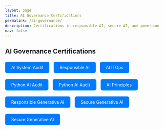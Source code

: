 ```yaml
---
layout: page
title: AI Governance Certifications
permalink: /ai-governance/
description: Certifications in responsible AI, secure AI, and governance frameworks
nav: false
---
```


## AI Governance Certifications

<!-- AI System Audit -->
<a href="javascript:void(0)" onclick="document.getElementById('modal-ai-sys').style.display='block'" style="display:inline-block; padding:10px 20px; background:#007bff; color:white; border-radius:6px; text-decoration:none; margin: 5px 10px 15px 0;">
  AI System Audit
</a>

<div id="modal-ai-sys" style="display:none; position:fixed; top:0; left:0; width:100%; height:100%; background:rgba(0,0,0,0.8); z-index:1000;">
  <div style="margin:5% auto; padding:20px; background:#fff; width:90%; max-width:800px; border-radius:12px;">
    <span onclick="document.getElementById('modal-ai-sys').style.display='none'" style="position:absolute; top:10px; right:20px; font-size:24px; cursor:pointer;">&times;</span>
    <img src="/assets/img/ai-governance/AI_Sys_Audit.png" alt="AI System Audit Certificate" style="width:100%; height:auto; border-radius:8px;">
  </div>
</div>

<!-- Responsible AI -->
<a href="javascript:void(0)" onclick="document.getElementById('modal-responsible-ai').style.display='block'" style="display:inline-block; padding:10px 20px; background:#007bff; color:white; border-radius:6px; text-decoration:none; margin: 5px 10px 15px 0;">
  Responsible AI
</a>

<div id="modal-responsible-ai" style="display:none; position:fixed; top:0; left:0; width:100%; height:100%; background:rgba(0,0,0,0.8); z-index:1000;">
  <div style="margin:5% auto; padding:20px; background:#fff; width:90%; max-width:800px; border-radius:12px;">
    <span onclick="document.getElementById('modal-responsible-ai').style.display='none'" style="position:absolute; top:10px; right:20px; font-size:24px; cursor:pointer;">&times;</span>
    <img src="/assets/img/ai-governance/Responsible_AI.png" alt="Responsible AI Certificate" style="width:100%; height:auto; border-radius:8px;">
  </div>
</div>

<!-- AI ITOps -->
<a href="javascript:void(0)" onclick="document.getElementById('modal-ai-itops').style.display='block'" style="display:inline-block; padding:10px 20px; background:#007bff; color:white; border-radius:6px; text-decoration:none; margin: 5px 10px 15px 0;">
  AI ITOps
</a>

<div id="modal-ai-itops" style="display:none; position:fixed; top:0; left:0; width:100%; height:100%; background:rgba(0,0,0,0.8); z-index:1000;">
  <div style="margin:5% auto; padding:20px; background:#fff; width:90%; max-width:800px; border-radius:12px;">
    <span onclick="document.getElementById('modal-ai-itops').style.display='none'" style="position:absolute; top:10px; right:20px; font-size:24px; cursor:pointer;">&times;</span>
    <img src="/assets/img/ai-governance/AI_ITOps.png" alt="AI ITOps Certificate" style="width:100%; height:auto; border-radius:8px;">
  </div>
</div

<!-- Python AI Audit -->
<a href="javascript:void(0)" onclick="document.getElementById('modal-responsible-ai').style.display='block'" style="display:inline-block; padding:10px 20px; background:#007bff; color:white; border-radius:6px; text-decoration:none; margin: 5px 10px 15px 0;">
  Python AI Audit
</a>

<div id="modal-responsible-ai" style="display:none; position:fixed; top:0; left:0; width:100%; height:100%; background:rgba(0,0,0,0.8); z-index:1000;">
  <div style="margin:5% auto; padding:20px; background:#fff; width:90%; max-width:800px; border-radius:12px;">
    <span onclick="document.getElementById('modal-responsible-ai').style.display='none'" style="position:absolute; top:10px; right:20px; font-size:24px; cursor:pointer;">&times;</span>
    <img src="/assets/img/ai-governance/Python_AI_Audit.png" alt="Responsible AI Certificate" style="width:100%; height:auto; border-radius:8px;">
  </div>
</div>

<!-- Algo Audit Monitoring -->
<a href="javascript:void(0)" onclick="document.getElementById('modal-responsible-ai').style.display='block'" style="display:inline-block; padding:10px 20px; background:#007bff; color:white; border-radius:6px; text-decoration:none; margin: 5px 10px 15px 0;">
  Python AI Audit
</a>

<div id="modal-responsible-ai" style="display:none; position:fixed; top:0; left:0; width:100%; height:100%; background:rgba(0,0,0,0.8); z-index:1000;">
  <div style="margin:5% auto; padding:20px; background:#fff; width:90%; max-width:800px; border-radius:12px;">
    <span onclick="document.getElementById('modal-responsible-ai').style.display='none'" style="position:absolute; top:10px; right:20px; font-size:24px; cursor:pointer;">&times;</span>
    <img src="/assets/img/ai-governance/Algo_Audit_Monitor.png" alt="Responsible AI Certificate" style="width:100%; height:auto; border-radius:8px;">
  </div>
</div>

<!-- AI Principles -->
<a href="javascript:void(0)" onclick="document.getElementById('modal-responsible-ai').style.display='block'" style="display:inline-block; padding:10px 20px; background:#007bff; color:white; border-radius:6px; text-decoration:none; margin: 5px 10px 15px 0;">
  AI Principles
</a>

<div id="modal-responsible-ai" style="display:none; position:fixed; top:0; left:0; width:100%; height:100%; background:rgba(0,0,0,0.8); z-index:1000;">
  <div style="margin:5% auto; padding:20px; background:#fff; width:90%; max-width:800px; border-radius:12px;">
    <span onclick="document.getElementById('modal-responsible-ai').style.display='none'" style="position:absolute; top:10px; right:20px; font-size:24px; cursor:pointer;">&times;</span>
    <img src="/assets/img/ai-governance/AI_Principles.png" alt="Responsible AI Certificate" style="width:100%; height:auto; border-radius:8px;">
  </div>
</div>

<!-- Responsible Gen AI -->
<a href="javascript:void(0)" onclick="document.getElementById('modal-responsible-ai').style.display='block'" style="display:inline-block; padding:10px 20px; background:#007bff; color:white; border-radius:6px; text-decoration:none; margin: 5px 10px 15px 0;">
  Responsible Generative AI
</a>

<div id="modal-responsible-ai" style="display:none; position:fixed; top:0; left:0; width:100%; height:100%; background:rgba(0,0,0,0.8); z-index:1000;">
  <div style="margin:5% auto; padding:20px; background:#fff; width:90%; max-width:800px; border-radius:12px;">
    <span onclick="document.getElementById('modal-responsible-ai').style.display='none'" style="position:absolute; top:10px; right:20px; font-size:24px; cursor:pointer;">&times;</span>
    <img src="/assets/img/ai-governance/Responsible_Gen_AI.png" alt="Responsible AI Certificate" style="width:100%; height:auto; border-radius:8px;">
  </div>
</div>

<!-- Secure Gen AI -->
<a href="javascript:void(0)" onclick="document.getElementById('modal-responsible-ai').style.display='block'" style="display:inline-block; padding:10px 20px; background:#007bff; color:white; border-radius:6px; text-decoration:none; margin: 5px 10px 15px 0;">
  Secure Generative AI
</a>

<div id="modal-responsible-ai" style="display:none; position:fixed; top:0; left:0; width:100%; height:100%; background:rgba(0,0,0,0.8); z-index:1000;">
  <div style="margin:5% auto; padding:20px; background:#fff; width:90%; max-width:800px; border-radius:12px;">
    <span onclick="document.getElementById('modal-responsible-ai').style.display='none'" style="position:absolute; top:10px; right:20px; font-size:24px; cursor:pointer;">&times;</span>
    <img src="/assets/img/ai-governance/Secure_Gen_AI.png" alt="Responsible AI Certificate" style="width:100%; height:auto; border-radius:8px;">
  </div>
</div>

<!-- NIST AI RMF -->
<a href="javascript:void(0)" onclick="document.getElementById('modal-responsible-ai').style.display='block'" style="display:inline-block; padding:10px 20px; background:#007bff; color:white; border-radius:6px; text-decoration:none; margin: 5px 10px 15px 0;">
  Secure Generative AI
</a>

<div id="modal-responsible-ai" style="display:none; position:fixed; top:0; left:0; width:100%; height:100%; background:rgba(0,0,0,0.8); z-index:1000;">
  <div style="margin:5% auto; padding:20px; background:#fff; width:90%; max-width:800px; border-radius:12px;">
    <span onclick="document.getElementById('modal-responsible-ai').style.display='none'" style="position:absolute; top:10px; right:20px; font-size:24px; cursor:pointer;">&times;</span>
    <img src="/assets/img/ai-governance/NIST_AI_RMF.png" alt="Responsible AI Certificate" style="width:100%; height:auto; border-radius:8px;">
  </div>
</div>
